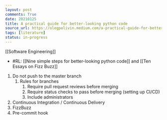 ```yaml
---
layout: post
comments: True
date: 20210125
title: A practical guide for better-looking python code
source_url: https://olegpolivin.medium.com/a-practical-guide-for-better-looking-python-code-5a032508bb20
tags: [literature]
status: in-progress
---
```


[[Software Engineering]]

-   #RL: [[Nine simple steps for better-looking python code]] and [[Ten Essays on Fizz Buzz]]

1. Do not push to the master branch
    1. Rules for branches
        1. Require pull request reviews before merging
        2. Require status checks to pass before merging (setting up CI/CD)
        3. Include administrators
2. Continuous Integration / Continuous Delivery
3. FizzBuzz
4. Pre-commit hook
